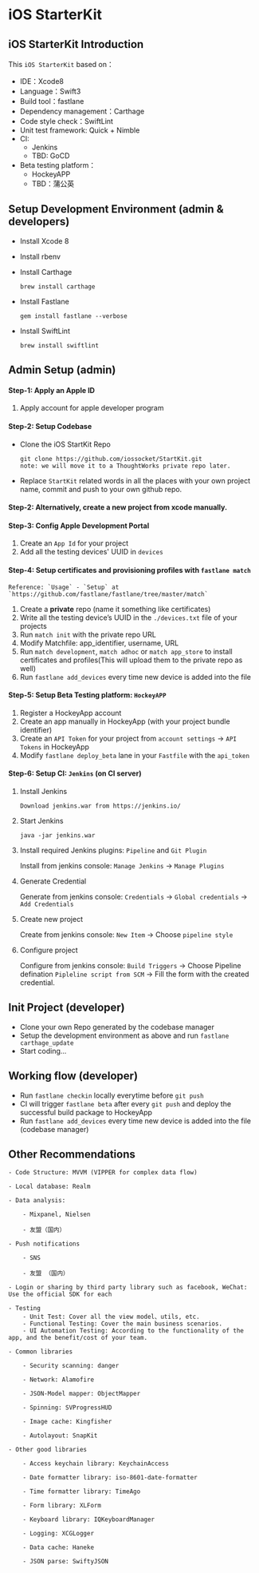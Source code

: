 # iOS StarterKit

## iOS StarterKit Introduction
This `iOS StarterKit` based on：

* IDE：Xcode8
* Language：Swift3
* Build tool：fastlane
* Dependency management：Carthage
* Code style check：SwiftLint
* Unit test framework: Quick + Nimble
* CI:
    - Jenkins
    - TBD: GoCD
* Beta testing platform：
    - HockeyAPP
    - TBD：蒲公英


## Setup Development Environment (admin & developers)
* Install Xcode 8
* Install rbenv
* Install Carthage

	```
	brew install carthage
	```
* Install Fastlane

	```
	gem install fastlane --verbose
	```
* Install SwiftLint

	```
	brew install swiftlint
	```


## Admin Setup (admin)

#### Step-1: Apply an Apple ID
   1. Apply account for apple developer program

#### Step-2: Setup Codebase
* Clone the iOS StartKit Repo

	```
	git clone https://github.com/iossocket/StartKit.git
	note: we will move it to a ThoughtWorks private repo later.
	```
* Replace `StartKit` related words in all the places with your own project name, commit and push to your own github repo.

#### Step-2: Alternatively, create a new project from xcode manually.

#### Step-3: Config Apple Development Portal
   1. Create an `App Id` for your project
   2. Add all the testing devices' UUID in `devices`

#### Step-4: Setup certificates and provisioning profiles with `fastlane match`

```
Reference: `Usage` - `Setup` at `https://github.com/fastlane/fastlane/tree/master/match`
```

   1. Create a **private** repo (name it something like certificates)
   2. Write all the testing device’s UUID in the `./devices.txt` file of your projects
   3. Run `match init` with the private repo URL
   4. Modify Matchfile: app_identifier, username, URL
   5. Run `match development`, `match adhoc` or `match app_store` to install certificates and profiles(This will upload them to the private repo as well)
   6. Run `fastlane add_devices` every time new device is added into the file

#### Step-5: Setup Beta Testing platform: `HockeyAPP`
   1. Register a HockeyApp account
   2. Create an app manually in HockeyApp (with your project bundle identifier)
   3. Create an `API Token` for your project from `account settings` -> `API Tokens` in HockeyApp
   4. Modify `fastlane deploy_beta` lane in your `Fastfile` with the `api_token`

   
#### Step-6: Setup CI: `Jenkins` (on CI server)

1. Install Jenkins

	```
	Download jenkins.war from https://jenkins.io/
	```

2. Start Jenkins

	```
	java -jar jenkins.war
	```

3. Install required Jenkins plugins: `Pipeline` and `Git Plugin`

	Install from jenkins console: `Manage Jenkins` -> `Manage Plugins`

4. Generate Credential

	Generate from jenkins console: `Credentials` -> `Global credentials` -> `Add Credentials`

5. Create new project

	Create from jenkins console: `New Item` -> Choose `pipeline style`

6. Configure project

	Configure from jenkins console: `Build Triggers` -> Choose Pipeline defination `Pipleline script from SCM` -> Fill the form with the created credential.



## Init Project (developer)
* Clone your own Repo generated by the codebase manager
* Setup the development environment as above and run `fastlane carthage_update`
* Start coding... 

## Working flow (developer)
* Run `fastlane checkin` locally everytime before `git push`
* CI will trigger `fastlane beta` after every `git push` and deploy the successful build package to HockeyApp
* Run `fastlane add_devices` every time new device is added into the file (codebase manager)





## Other Recommendations

```
- Code Structure: MVVM (VIPPER for complex data flow)

- Local database: Realm

- Data analysis:

    - Mixpanel, Nielsen

    - 友盟（国内）

- Push notifications

    - SNS

    - 友盟 （国内）

- Login or sharing by third party library such as facebook, WeChat: Use the official SDK for each

- Testing
    - Unit Test: Cover all the view model、utils, etc.
    - Functional Testing: Cover the main business scenarios.
    - UI Automation Testing: According to the functionality of the app, and the benefit/cost of your team.

- Common libraries

    - Security scanning: danger

    - Network: Alamofire

    - JSON-Model mapper: ObjectMapper

    - Spinning: SVProgressHUD

    - Image cache: Kingfisher

    - Autolayout: SnapKit

- Other good libraries

    - Access keychain library: KeychainAccess

    - Date formatter library: iso-8601-date-formatter

    - Time formatter library: TimeAgo

    - Form library: XLForm

    - Keyboard library: IQKeyboardManager

    - Logging: XCGLogger

    - Data cache: Haneke

    - JSON parse: SwiftyJSON
```

